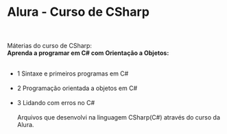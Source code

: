 # Alura - Curso de CSharp<br><br>

Máterias do curso de CSharp:<br>
<b> Aprenda a programar em C# com Orientação a Objetos:</b><br><br>
  - 1 Sintaxe e primeiros programas em C#<br><br>
  - 2 Programação orientada a objetos em C#<br><br>
  - 3 Lidando com erros no C#<br><br>
Arquivos que desenvolvi na linguagem CSharp(C#) através do curso da Alura.
